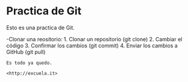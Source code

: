 # Practica de Git

Esto es una practica de Git.

-Clonar una reositorio:
    1. Clonar un repositorio (git clone)
    2. Cambiar el código
    3. Confirmar los cambios (git commit)
    4. Enviar los cambios a GitHub (git pull)
    
    Es todo ya quedo.

    <http://excuela.it>